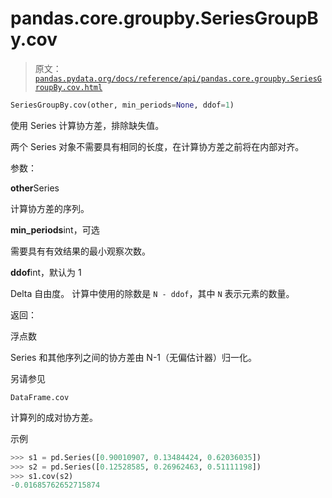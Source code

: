 # pandas.core.groupby.SeriesGroupBy.cov

> 原文：[`pandas.pydata.org/docs/reference/api/pandas.core.groupby.SeriesGroupBy.cov.html`](https://pandas.pydata.org/docs/reference/api/pandas.core.groupby.SeriesGroupBy.cov.html)

```py
SeriesGroupBy.cov(other, min_periods=None, ddof=1)
```

使用 Series 计算协方差，排除缺失值。

两个 Series 对象不需要具有相同的长度，在计算协方差之前将在内部对齐。

参数：

**other**Series

计算协方差的序列。

**min_periods**int，可选

需要具有有效结果的最小观察次数。

**ddof**int，默认为 1

Delta 自由度。 计算中使用的除数是 `N - ddof`，其中 `N` 表示元素的数量。

返回：

浮点数

Series 和其他序列之间的协方差由 N-1（无偏估计器）归一化。

另请参见

`DataFrame.cov`

计算列的成对协方差。

示例

```py
>>> s1 = pd.Series([0.90010907, 0.13484424, 0.62036035])
>>> s2 = pd.Series([0.12528585, 0.26962463, 0.51111198])
>>> s1.cov(s2)
-0.01685762652715874 
```
